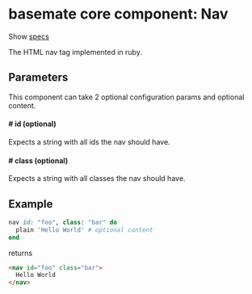 # basemate core component: Nav

Show [specs](../../spec/usage/components/nav_spec.rb)

The HTML nav tag implemented in ruby.

## Parameters

This component can take 2 optional configuration params and optional content.

#### # id (optional)
Expects a string with all ids the nav should have.

#### # class (optional)
Expects a string with all classes the nav should have.

## Example

```ruby
nav id: "foo", class: "bar" do
  plain 'Hello World' # optional content
end
```

returns

```html
<nav id="foo" class="bar">
  Hello World
</nav>
```
